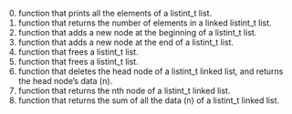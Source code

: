 0. function that prints all the elements of a listint_t list.
1. function that returns the number of elements
	 in a linked listint_t list.
2. function that adds a new node at the beginning of a listint_t list.
3. function that adds a new node at the end of a listint_t list.
4. function that frees a listint_t list.
5. function that frees a listint_t list.
6. function that deletes the head node of a listint_t linked list,
	and returns the head node’s data (n).
7. function that returns the nth node of a listint_t linked list.
8. function that returns the sum of all the data (n) 
	of a listint_t linked list.
